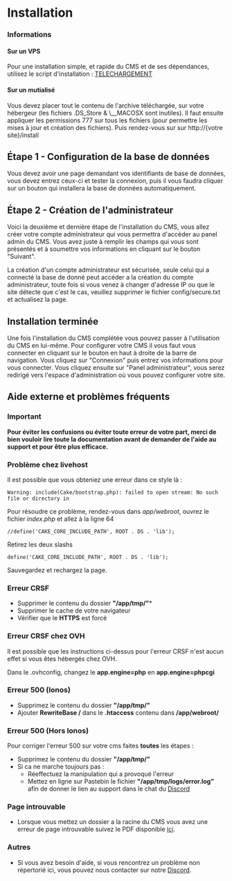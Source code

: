 # Installation

<aside class="alert alert-info">
<h3>Informations</h3>
<h4>Sur un VPS</h4>

Pour une installation simple, et rapide du CMS et de ses dépendances, utilisez le script d'installation : [TELECHARGEMENT](https://github.com/MaximeMichaud/mineweb-install)

<h4>Sur un mutialisé</h4>
<p>Vous devez placer tout le contenu de l'archive téléchargée, sur votre hébergeur (les fichiers .DS_Store & \__MACOSX sont inutiles). Il faut ensuite appliquer les permissions 777 sur tous les fichiers (pour permettre les mises à jour et création des fichiers). Puis rendez-vous sur sur http://{votre site}/install</p>
</aside>

## Étape 1 - Configuration de la base de données

Vous devez avoir une page demandant vos identifiants de base de données, vous devez entrez ceux-ci et tester la connexion, puis il vous faudra cliquer sur un bouton qui installera la base de données automatiquement.

## Étape 2 - Création de l'administrateur

Voici la deuxième et dernière étape de l'installation du CMS, vous allez créer votre compte administrateur qui vous permettra d'accéder au panel admin du CMS. Vous avez juste à remplir les champs qui vous sont présentés et à soumettre vos informations en cliquant sur le bouton "Suivant".

La création d'un compte administrateur est sécurisée, seule celui qui a connecté la base de donné peut accéder a la création du compte administrateur, toute fois si vous venez à changer d'adresse IP ou que le site détecte que c'est le cas, veuillez supprimer le fichier config/secure.txt et actualisez la page.

## Installation terminée

Une fois l'installation du CMS complétée vous pouvez passer à l'utilisation du CMS en lui-même. Pour configurer votre CMS il vous faut vous connecter en cliquant sur le bouton en haut à droite de la barre de navigation. Vous cliquez sur "Connexion" puis entrez vos informations pour vous connecter. Vous cliquez ensuite sur "Panel administrateur", vous serez redirigé vers l'espace d'administration où vous pouvez configurer votre site.

## Aide externe et problèmes fréquents

### Important

**Pour éviter les confusions ou éviter toute erreur de votre part, merci de bien vouloir lire toute la documentation avant de demander de l'aide au support et pour être plus efficace.**

### Problème chez livehost

Il est possible que vous obteniez une erreur dans ce style là :

`Warning: include(Cake/bootstrap.php): failed to open stream: No such file or directory in`

Pour résoudre ce problème, rendez-vous dans _app/webroot_, ouvrez le fichier _index.php_ et allez à la ligne 64

`//define('CAKE_CORE_INCLUDE_PATH', ROOT . DS . 'lib');`

Retirez les deux slashs

`define('CAKE_CORE_INCLUDE_PATH', ROOT . DS . 'lib');`

Sauvegardez et rechargez la page.

### Erreur CRSF

* Supprimer le contenu du dossier **"/app/tmp/"***
* Supprimer le cache de votre navigateur
* Vérifier que le **HTTPS** est forcé

### Erreur CRSF chez OVH

Il est possible que les instructions ci-dessus pour l'erreur CRSF n'est aucun effet si vous êtes hébergés chez OVH.

Dans le .ovhconfig, changez le **app.engine=php** en **app.engine=phpcgi**

### Erreur 500 (Ionos)

* Supprimez le contenu du dossier **"/app/tmp/"**
* Ajouter **RewriteBase /** dans le **.htaccess** contenu dans **/app/webroot/**

### Erreur 500 (Hors Ionos)

Pour corriger l'erreur 500 sur votre cms faites **toutes** les étapes :

*   Supprimez le contenu du dossier **"/app/tmp/"**
*   Si ca ne marche toujours pas :
    *   Réeffectuez la manipulation qui a provoqué l'erreur
    *   Mettez en ligne sur Pastebin le fichier **"/app/tmp/logs/error.log"** afin de donner le lien au support dans le chat du [Discord](https://discordapp.com/invite/3QYdt8r)

### Page introuvable

- Lorsque vous mettez un dossier a la racine du CMS vous avez une erreur de page introuvable suivez le PDF disponible [ici](https://docs.mineweb.org/files/Webroot-Helper.pdf).

### Autres

- Si vous avez besoin d'aide, si vous rencontrez un problème non répertorié ici, vous pouvez nous contacter sur notre [Discord](https://discordapp.com/invite/3QYdt8r).
